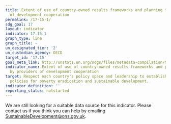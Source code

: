 ```yaml
---
title: Extent of use of country-owned results frameworks and planning tools by providers
  of development cooperation
permalink: /17-15-1/
sdg_goal: 17
layout: indicator
indicator: 17.15.1
graph_type: line
graph_title: ~
un_designated_tier: '2'
un_custodian_agency: OECD
target_id: '17.15'
goal_meta_link: http://unstats.un.org/sdgs/files/metadata-compilation/Metadata-Goal-17.pdf
indicator_name: Extent of use of country-owned results frameworks and planning tools
  by providers of development cooperation
target: Respect each country's policy space and leadership to establish and implement
  policies for poverty eradication and sustainable development.
indicator_definition: ''
reporting_status: notstarted
---
```


We are still looking for a suitable data source for this indicator. Please contact us if you think you can help by emailing <a href="mailto:SustainableDevelopment@ons.gov.uk">SustainableDevelopment@ons.gov.uk</a>.


